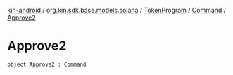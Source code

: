 [kin-android](../../../index.md) / [org.kin.sdk.base.models.solana](../../index.md) / [TokenProgram](../index.md) / [Command](index.md) / [Approve2](./-approve2.md)

# Approve2

`object Approve2 : Command`